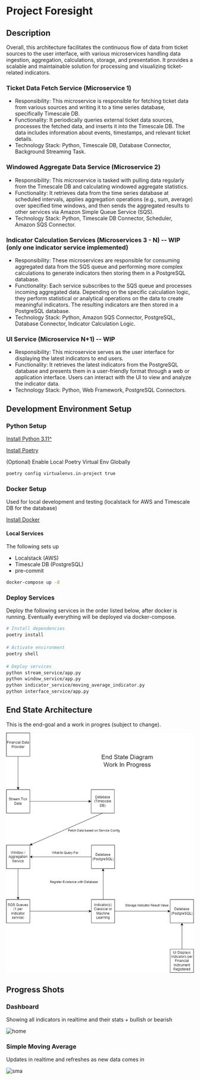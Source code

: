 # Project Foresight

## Description

Overall, this architecture facilitates the continuous flow of data from ticket sources to the user interface, with various microservices handling data ingestion, aggregation, calculations, storage, and presentation. It provides a scalable and maintainable solution for processing and visualizing ticket-related indicators.

### Ticket Data Fetch Service (Microservice 1)

- Responsibility: This microservice is responsible for fetching ticket data from various sources and writing it to a time series database, specifically Timescale DB.
- Functionality: It periodically queries external ticket data sources, processes the fetched data, and inserts it into the Timescale DB. The data includes information about events, timestamps, and relevant ticket details.
- Technology Stack: Python, Timescale DB, Database Connector, Background Streaming Task.

### Windowed Aggregate Data Service (Microservice 2)

- Responsibility: This microservice is tasked with pulling data regularly from the Timescale DB and calculating windowed aggregate statistics.
- Functionality: It retrieves data from the time series database at scheduled intervals, applies aggregation operations (e.g., sum, average) over specified time windows, and then sends the aggregated results to other services via Amazon Simple Queue Service (SQS).
- Technology Stack: Python, Timescale DB Connector, Scheduler, Amazon SQS Connector.

### Indicator Calculation Services (Microservices 3 - N) -- WIP (only one indicator service implemented)

- Responsibility: These microservices are responsible for consuming aggregated data from the SQS queue and performing more complex calculations to generate indicators then storing them in a PostgreSQL database.
- Functionality: Each service subscribes to the SQS queue and processes incoming aggregated data. Depending on the specific calculation logic, they perform statistical or analytical operations on the data to create meaningful indicators. The resulting indicators are then stored in a PostgreSQL database.
- Technology Stack: Python, Amazon SQS Connector, PostgreSQL, Database Connector, Indicator Calculation Logic.

### UI Service (Microservice N+1) -- WIP

- Responsibility: This microservice serves as the user interface for displaying the latest indicators to end users.
- Functionality: It retrieves the latest indicators from the PostgreSQL database and presents them in a user-friendly format through a web or application interface. Users can interact with the UI to view and analyze the indicator data.
- Technology Stack: Python, Web Framework, PostgreSQL Connectors.

## Development Environment Setup

### Python Setup

[Install Python 3.11^](https://www.python.org/downloads/release/python-3112/)

[Install Poetry](https://python-poetry.org/docs/#installation)

(Optional) Enable Local Poetry Virtual Env Globally

```bash
poetry config virtualenvs.in-project true
```

### Docker Setup

Used for local development and testing (localstack for AWS and Timescale DB for the database)

[Install Docker](https://docs.docker.com/get-docker/)

#### Local Services

The following sets up

- Localstack (AWS)
- Timescale DB (PostgreSQL)
- pre-commit

```bash
docker-compose up -d
```

### Deploy Services

Deploy the following services in the order listed below, after docker is running. Eventually everything will be deployed via docker-compose.

```bash
# Install dependencies
poetry install

# Activate environment
poetry shell

# Deploy services
python stream_service/app.py
python window_service/app.py
python indicator_service/moving_average_indicator.py
python interface_service/app.py
```

## End State Architecture

This is the end-goal and a work in progres (subject to change).

![Architecture Diagram](./diagram/end_state.png)

## Progress Shots

### Dashboard

Showing all indicators in realtime and their stats + bullish or bearish

![home](https://github.com/awhipp/project-foresight/assets/6343174/cff3a732-c2b0-4268-978f-46c100d29aa6)

### Simple Moving Average

Updates in realtime and refreshes as new data comes in

![sma](https://github.com/awhipp/project-foresight/assets/6343174/8a9017db-3ff4-450a-aee7-78c4f54617d7)
